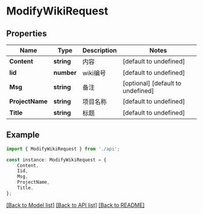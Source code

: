 # ModifyWikiRequest


## Properties

Name | Type | Description | Notes
------------ | ------------- | ------------- | -------------
**Content** | **string** | 内容 | [default to undefined]
**Iid** | **number** | wiki编号 | [default to undefined]
**Msg** | **string** | 备注 | [optional] [default to undefined]
**ProjectName** | **string** | 项目名称 | [default to undefined]
**Title** | **string** | 标题 | [default to undefined]

## Example

```typescript
import { ModifyWikiRequest } from './api';

const instance: ModifyWikiRequest = {
    Content,
    Iid,
    Msg,
    ProjectName,
    Title,
};
```

[[Back to Model list]](../README.md#documentation-for-models) [[Back to API list]](../README.md#documentation-for-api-endpoints) [[Back to README]](../README.md)
